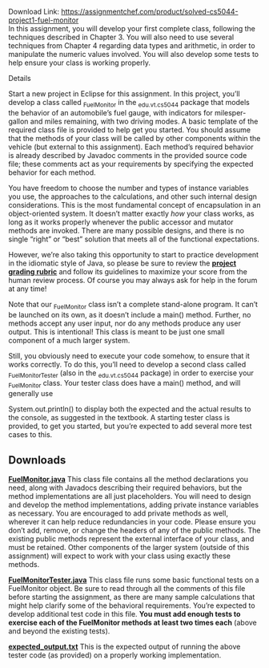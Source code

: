 Download Link: https://assignmentchef.com/product/solved-cs5044-project1-fuel-monitor
<br>
In this assignment, you will develop your first complete class, following the techniques described in Chapter 3. You will also need to use several techniques from Chapter 4 regarding data types and arithmetic, in order to manipulate the numeric values involved.  You will also develop some tests to help ensure your class is working properly.

Details

Start a new project in Eclipse for this assignment.  In this project, you’ll develop a class called <sub>FuelMonitor</sub> in the <sub>edu.vt.cs5044</sub> package that models the behavior of an automobile’s fuel gauge, with indicators for milesper-gallon and miles remaining, with two driving modes.  A basic template of the required class file is provided to help get you started.  You should assume that the methods of your class will be called by other components within the vehicle (but external to this assignment).  Each method’s required behavior is already described by Javadoc comments in the provided source code file; these comments act as your requirements by specifying the expected behavior for each method.

You have freedom to choose the number and types of instance variables you use, the approaches to the calculations, and other such internal design considerations.  This is the most fundamental concept of encapsulation in an object-oriented system.  It doesn’t matter exactly <em>how</em> your class works, as long as it works properly whenever the public accessor and mutator methods are invoked.  There are many possible designs, and there is no single “right” or “best” solution that meets all of the functional expectations.

However, we’re also taking this opportunity to start to practice development in the idiomatic style of Java, so please be sure to review the <a href="https://canvas.vt.edu/courses/94052/pages/project-grading-rubric-80-point"><strong>pro</strong></a><a href="https://canvas.vt.edu/courses/94052/pages/project-grading-rubric-80-point"><strong>j</strong></a><a href="https://canvas.vt.edu/courses/94052/pages/project-grading-rubric-80-point"><strong>ect </strong></a><a href="https://canvas.vt.edu/courses/94052/pages/project-grading-rubric-80-point"><strong>g</strong></a><a href="https://canvas.vt.edu/courses/94052/pages/project-grading-rubric-80-point"><strong>radin</strong></a><a href="https://canvas.vt.edu/courses/94052/pages/project-grading-rubric-80-point"><strong>g</strong></a><a href="https://canvas.vt.edu/courses/94052/pages/project-grading-rubric-80-point"><strong> rubric</strong></a> and follow its guidelines to maximize your score from the human review process.  Of course you may always ask for help in the forum at any time!

Note that our <sub>FuelMonitor</sub> class isn’t a complete stand-alone program.  It can’t be launched on its own, as it doesn’t include a main() method.  Further, no methods accept any user input, nor do any methods produce any user output.  This is intentional!  This class is meant to be just one small component of a much larger system.

Still, you obviously need to execute your code somehow, to ensure that it works correctly.  To do this, you’ll need to develop a second class called <sub>FuelMonitorTester</sub> (also in the <sub>edu.vt.cs5044</sub> package) in order to exercise your <sub>FuelMonitor</sub> class.  Your tester class does have a main() method, and will generally use

System.out.println() to display both the expected and the actual results to the console, as suggested in the textbook.  A starting tester class is provided, to get you started, but you’re expected to add several more test cases to this.

<h2> Downloads</h2>

<strong><u> </u></strong><a href="https://canvas.vt.edu/courses/94052/files/10623286/download?wrap=1"><strong>FuelMonitor</strong></a><a href="https://canvas.vt.edu/courses/94052/files/10623286/download?wrap=1"><strong>.j</strong></a><a href="https://canvas.vt.edu/courses/94052/files/10623286/download?wrap=1"><strong>ava</strong></a> This class file contains all the method declarations you need, along with Javadocs describing their required behaviors, but the method implementations are all just placeholders.  You will need to design and develop the method implementations, adding private instance variables as necessary.  You are encouraged to add private methods as well, wherever it can help reduce redundancies in your code.  Please ensure you don’t add, remove, or change the headers of any of the public methods.  The existing public methods represent the external interface of your class, and must be retained.  Other components of the larger system (outside of this assignment) will expect to work with your class using exactly these methods.

<strong><u> </u></strong><a href="https://canvas.vt.edu/courses/94052/files/10623287/download?wrap=1"><strong>FuelMonitorTester</strong></a><a href="https://canvas.vt.edu/courses/94052/files/10623287/download?wrap=1"><strong>.j</strong></a><a href="https://canvas.vt.edu/courses/94052/files/10623287/download?wrap=1"><strong>ava</strong></a> This class file runs some basic functional tests on a FuelMonitor object.  Be sure to read through all the comments of this file before starting the assignment, as there are many sample calculations that might help clarify some of the behavioral requirements.  You’re expected to develop additional test code in this file. <strong> You must add enough tests to exercise each of the FuelMonitor methods at least two times each</strong> (above and beyond the existing tests).

<strong><u> </u></strong><a href="https://canvas.vt.edu/courses/94052/files/10623285/download?wrap=1"><strong>expected_output.txt</strong></a> This is the expected output of running the above tester code (as provided) on a properly working implementation.